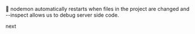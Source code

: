 🐢 nodemon automatically restarts when files in the project are changed and --inspect allows us to debug server side code.

next
